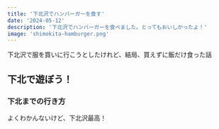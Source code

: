 ```yaml
---
title: '下北沢でハンバーガーを食す'
date: '2024-05-12'
description: '下北沢でハンバーガーを食べました。とってもおいしかったよ！'
image: 'shimokita-hamburger.png'
---
```


下北沢で服を買いに行こうとしたけれど、結局、買えずに飯だけ食った話

## 下北で遊ぼう！

### 下北までの行き方

よくわかんないけど、下北沢最高！